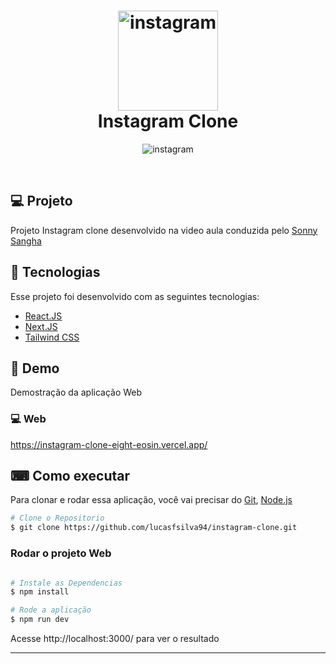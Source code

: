 <h1 align="center">
  <img alt="instagram" src="https://user-images.githubusercontent.com/22107794/139711201-2a6c05d0-804e-47e6-af3e-af90a6ee6a3b.png" width="160px">  
  <br>
  <span> Instagram Clone </span>
</h1>


<p align="center">
    <img alt="instagram" src="https://user-images.githubusercontent.com/22107794/139711008-321f19ea-00e7-4184-9919-7bba312f0284.png" />
</p>

<br>

## 💻 Projeto

Projeto Instagram clone desenvolvido na video aula conduzida pelo [Sonny Sangha](https://www.youtube.com/c/SonnySangha)

## 🧪 Tecnologias

Esse projeto foi desenvolvido com as seguintes tecnologias:
- [React.JS](https://dotnet.microsoft.com/)
- [Next.JS](https://github.com/dotnet/efcore)
- [Tailwind CSS](https://azure.microsoft.com/en-us/products/azure-sql/database/)


## 🚀 Demo
Demostração da aplicação Web

### 💻 Web
https://instagram-clone-eight-eosin.vercel.app/

## ⌨ Como executar

Para clonar e rodar essa aplicação, você vai precisar do [Git](https://git-scm.com/), [Node.js](https://nodejs.org/en/)

```bash
# Clone o Repositorio
$ git clone https://github.com/lucasfsilva94/instagram-clone.git
```

### Rodar o projeto Web

```bash

# Instale as Dependencias
$ npm install

# Rode a aplicação
$ npm run dev
```
Acesse http://localhost:3000/ para ver o resultado

---
